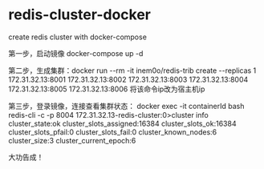 # redis-cluster-docker
create redis cluster with docker-compose

第一步，启动镜像 docker-compose up -d

第二步，生成集群：docker run --rm -it inem0o/redis-trib create --replicas 1 172.31.32.13:8001 172.31.32.13:8002 172.31.32.13:8003 172.31.32.13:8004 172.31.32.13:8005 172.31.32.13:8006
将该命令ip改为宿主机ip

第三步，登录镜像，连接查看集群状态：
docker exec -it containerId bash
redis-cli -c -p 8004
172.31.32.13-redis-cluster:0>cluster info
cluster_state:ok
cluster_slots_assigned:16384
cluster_slots_ok:16384
cluster_slots_pfail:0
cluster_slots_fail:0
cluster_known_nodes:6
cluster_size:3
cluster_current_epoch:6

大功告成！
